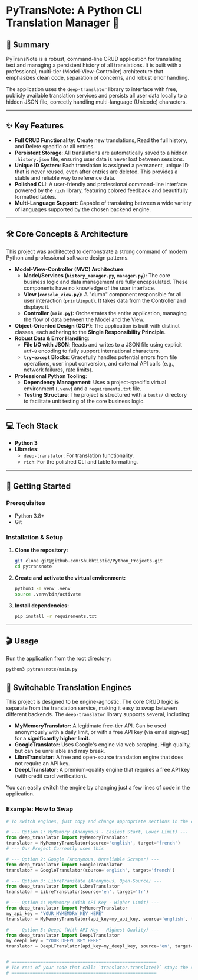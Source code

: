 # PyTransNote: A Python CLI Translation Manager 🐍

## 📝 Summary
PyTransNote is a robust, command-line CRUD application for translating text and managing a persistent history of all translations. It is built with a professional, multi-tier (Model-View-Controller) architecture that emphasizes clean code, separation of concerns, and robust error handling.

The application uses the `deep-translator` library to interface with free, publicly available translation services and persists all user data locally to a hidden JSON file, correctly handling multi-language (Unicode) characters.

---

## ✨ Key Features
- **Full CRUD Functionality**: **C**reate new translations, **R**ead the full history, and **D**elete specific or all entries.
- **Persistent Storage**: All translations are automatically saved to a hidden `.history.json` file, ensuring user data is never lost between sessions.
- **Unique ID System**: Each translation is assigned a permanent, unique ID that is never reused, even after entries are deleted. This provides a stable and reliable way to reference data.
- **Polished CLI**: A user-friendly and professional command-line interface powered by the `rich` library, featuring colored feedback and beautifully formatted tables.
- **Multi-Language Support**: Capable of translating between a wide variety of languages supported by the chosen backend engine.

---

## 🛠️ Core Concepts & Architecture
This project was architected to demonstrate a strong command of modern Python and professional software design patterns.

- **Model-View-Controller (MVC) Architecture**:
  - **Model/Services (`history_manager.py`, `manager.py`):** The core business logic and data management are fully encapsulated. These components have no knowledge of the user interface.
  - **View (`console_view.py`):** A "dumb" component responsible for all user interaction (`print`/`input`). It takes data from the Controller and displays it.
  - **Controller (`main.py`):** Orchestrates the entire application, managing the flow of data between the Model and the View.
- **Object-Oriented Design (OOP)**: The application is built with distinct classes, each adhering to the **Single Responsibility Principle**.
- **Robust Data & Error Handling**:
  - **File I/O with JSON**: Reads and writes to a JSON file using explicit `utf-8` encoding to fully support international characters.
  - **`try-except` Blocks**: Gracefully handles potential errors from file operations, user input conversion, and external API calls (e.g., network failures, rate limits).
- **Professional Python Tooling**:
  - **Dependency Management**: Uses a project-specific virtual environment (`.venv`) and a `requirements.txt` file.
  - **Testing Structure**: The project is structured with a `tests/` directory to facilitate unit testing of the core business logic.

---

## 💻 Tech Stack
- **Python 3**
- **Libraries:**
  - `deep-translator`: For translation functionality.
  - `rich`: For the polished CLI and table formatting.

---

## 🚀 Getting Started

### Prerequisites
- Python 3.8+
- Git

### Installation & Setup
1.  **Clone the repository:**
    ```bash
    git clone git@github.com:Shubhtistic/Python_Projects.git
    cd pytransnote
    ```
2.  **Create and activate the virtual environment:**
    ```bash
    python3 -m venv .venv
    source .venv/bin/activate
    ```
3.  **Install dependencies:**
    ```bash
    pip install -r requirements.txt
    ```

---

## 🎬 Usage
Run the application from the root directory:
```bash
python3 pytransnote/main.py
```

## 🔌 Switchable Translation Engines

This project is designed to be engine-agnostic. The core CRUD logic is separate from the translation service, making it easy to swap between different backends. The `deep-translator` library supports several, including:

-   **MyMemoryTranslator:** A legitimate free-tier API. Can be used anonymously with a daily limit, or with a free API key (via email sign-up) for a **significantly higher limit**.
-   **GoogleTranslator:** Uses Google's engine via web scraping. High quality, but can be unreliable and may break.
-   **LibreTranslator:** A free and open-source translation engine that does not require an API key.
-   **DeepLTranslator:** A premium-quality engine that requires a free API key (with credit card verification).

You can easily switch the engine by changing just a few lines of code in the application.

### Example: How to Swap

```python
# To switch engines, just copy and change appropriate sections in the code

# --- Option 1: MyMemory (Anonymous - Easiest Start, Lower Limit) ---
from deep_translator import MyMemoryTranslator
translator = MyMemoryTranslator(source='english', target='french')
# --- Our Project Currently uses this 

# --- Option 2: Google (Anonymous, Unreliable Scraper) ---
from deep_translator import GoogleTranslator
translator = GoogleTranslator(source='english', target='french')

# --- Option 3: LibreTranslate (Anonymous, Open-Source) ---
from deep_translator import LibreTranslator
translator = LibreTranslator(source='en', target='fr')

# --- Option 4: MyMemory (With API Key - Higher Limit) ---
from deep_translator import MyMemoryTranslator
my_api_key = "YOUR_MYMEMORY_KEY_HERE"
translator = MyMemoryTranslator(api_key=my_api_key, source='english', target='french')

# --- Option 5: DeepL (With API Key - Highest Quality) ---
from deep_translator import DeepLTranslator
my_deepl_key = "YOUR_DEEPL_KEY_HERE" 
translator = DeepLTranslator(api_key=my_deepl_key, source='en', target='fr', use_free_api=True)


# =======================================================
# The rest of your code that calls `translator.translate()` stays the same!
# =======================================================
```
